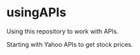 # usingAPIs

Using this repository to work with APIs.

Starting with Yahoo APIs to get stock prices.
